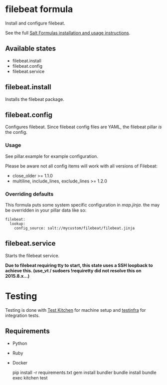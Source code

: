 # filebeat formula
Install and configure filebeat.

See the full [Salt Formulas installation and usage instructions](http://docs.saltstack.com/en/latest/topics/development/conventions/formulas.html).

## Available states

* filebeat.install
* filebeat.config
* filebeat.service

## filebeat.install

Installs the filebeat package.

## filebeat.config

Configures filebeat. Since filebeat config files are YAML, the filebeat pillar _is_ the config.

### Usage

See pillar.example for example configuration.

Please be aware not all config items will work with all versions of Filebeat:
* close_older >= 1.1.0
* multiline, include_lines, exclude_lines >= 1.2.0

### Overriding defaults

This formula puts some system specific configuration in _map.jinja_. the may be overridden in your pillar data like so:
```
filebeat:
  lookup:
    config_source: salt://mycustom/filebeat/filebeat.jinja
```

## filebeat.service

Starts the filebeat service.

**Due to filebeat requiring tty to start, this state uses a SSH loopback to achieve this. (use_vt / sudoers !requiretty did not resolve this on 2015.8.x...)**


Testing
=======

Testing is done with [Test Kitchen](http://kitchen.ci/)
for machine setup and [testinfra](https://testinfra.readthedocs.io/en/latest/)
for integration tests.

Requirements
------------

* Python
* Ruby
* Docker

    pip install -r requirements.txt
    gem install bundler
    bundle install
    bundle exec kitchen test
